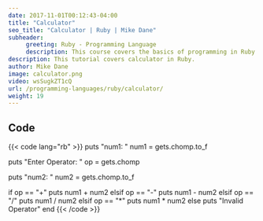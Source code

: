 ```yaml
---
date: 2017-11-01T00:12:43-04:00
title: "Calculator"
seo_title: "Calculator | Ruby | Mike Dane"
subheader:
     greeting: Ruby - Programming Language
     description: This course covers the basics of programming in Ruby. Work your way through the videos/articles and I'll teach you everything you need to know to start your programming journey!
description: This tutorial covers calculator in Ruby.
author: Mike Dane
image: calculator.png
video: wsSugkZT1cQ
url: /programming-languages/ruby/calculator/
weight: 19
---
```


## Code

{{< code lang="rb" >}}
puts "num1: "
num1 = gets.chomp.to_f

puts "Enter Operator: "
op = gets.chomp

puts "num2: "
num2 = gets.chomp.to_f

if op == "+"
     puts num1 + num2
elsif op == "-"
     puts num1 - num2
elsif op == "/"
     puts num1 / num2
elsif op == "*"
     puts num1 * num2
else
     puts "Invalid Operator"
end
{{< /code >}}